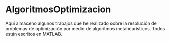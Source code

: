 # AlgoritmosOptimizacion
Aquí almaceno algunos trabajos que he realizado sobre la resolución de problemas de optimización por medio de algoritmos metaheurísticos. Todos están escritos en MATLAB.
